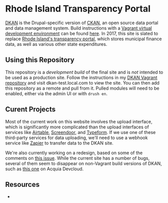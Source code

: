 # Rhode Island Transparency Portal
[DKAN](http://demo.getdkan.com/) is the Drupal-specific version of [CKAN](http://ckan.org/), an open source data portal and data management system. Build instructions with a [Vagrant virtual development environment](https://www.vagrantup.com/) can be found [here](https://github.com/Designist/DKAN_Vagrant). In 2017, this site is slated to replace [Rhode Island's transparency portal](http://www.transparency.ri.gov/), which stores municipal finance data, as well as various other state expenditures.

## Using this Repository
This repository is a *development build* of the final site and is *not* intended to be used as a production site. Follow the instructions in my [DKAN Vagrant repository](https://github.com/Designist/DKAN_Vagrant) and visit dkan-test.local.com to view the site. You can then add this repository as a remote and pull from it. Pulled modules will need to be enabled, either via the admin UI or with `drush en`.

## Curent Projects
Most of the current work on this website involves the upload interface, which is significantly more complicated than the upload interfaces of services like [Airtable](https://airtable.com/), [Screendoor](https://www.dobt.co/screendoor/), and [Typeform](https://www.typeform.com/). If we use one of these third-party services for data uploading, we'll need to use a webhook service like [Zapier](https://zapier.com/app/explore) to transfer data to the DKAN site.

We're also currently working on a redesign, based on some of the comments on [this issue](https://github.com/Designist/DKAN/issues/3). While the current site has a number of bugs, several of them seem to disappear on non-Vagrant build versions of DKAN, such as [this one](http://testmunicipalwnxxm9jfdc.devcloud.acquia-sites.com/) on Acquia Devcloud.

## Resources
* 
